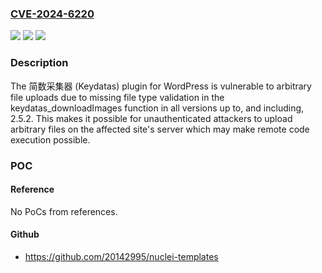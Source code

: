 ### [CVE-2024-6220](https://cve.mitre.org/cgi-bin/cvename.cgi?name=CVE-2024-6220)
![](https://img.shields.io/static/v1?label=Product&message=%E7%AE%80%E6%95%B0%E9%87%87%E9%9B%86%E5%99%A8&color=blue)
![](https://img.shields.io/static/v1?label=Version&message=*%3C%3D%202.5.2%20&color=brighgreen)
![](https://img.shields.io/static/v1?label=Vulnerability&message=CWE-434%20Unrestricted%20Upload%20of%20File%20with%20Dangerous%20Type&color=brighgreen)

### Description

The 简数采集器 (Keydatas) plugin for WordPress is vulnerable to arbitrary file uploads due to missing file type validation in the keydatas_downloadImages function in all versions up to, and including, 2.5.2. This makes it possible for unauthenticated attackers to upload arbitrary files on the affected site's server which may make remote code execution possible.

### POC

#### Reference
No PoCs from references.

#### Github
- https://github.com/20142995/nuclei-templates

